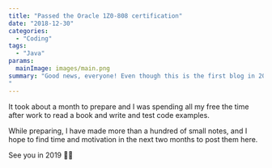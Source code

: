 ```yaml
---
title: "Passed the Oracle 1Z0-808 certification"
date: "2018-12-30"
categories:
  - "Coding"
tags:
  - "Java"
params:
  mainImage: images/main.png
summary: "Good news, everyone! Even though this is the first blog in 2018, I'm still alive and I'm happy to say that I have passed the Oracle Certified Associate exam with 94% of correct answers (I still can't believe it 😱).
"
---
```


It took about a month to prepare and I was spending all my free the time after work to read a book and write and test code examples.

While preparing, I have made more than a hundred of small notes, and I hope to find time and motivation in the next two months to post them here.

See you in 2019 🙂🎄
